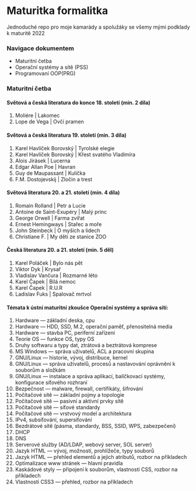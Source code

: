 # Maturitka formalitka
Jednoduché repo pro moje kamarády a spolužáky se všemy mými podklady k maturitě 2022

### Navigace dokumentem
<ul>
    <li>Maturitní četba</li>
    <li>Operační systémy a sítě (PSS)</li>
    <li>Programovaní OOP(PRG)</li>
</ul>

### Maturitní četba

#### Světová a česká literatura do konce 18. století (min. 2 díla)
<ol>
  <li>Moliére | Lakomec </li>
  <li>Lope de Vega | Ovčí pramen</li>
 </ol>

#### Světová a česká literatura 19. století (min. 3 díla)
 <ol>
 <li>Karel Havlíček Borovský | Tyrolské elegie</li>
  <li>Karel Havlíček Borovský | Křest svatého Vladimíra</li>
  <li>Alois Jirásek | Lucerna</li>
  <li>Edgar Allan Poe | Havran</li>
  <li>Guy de Maupassant | Kulička</li>
  <li>F.M. Dostojevskij | Zločin a trest</li>
  </ol>

#### Světová literatura 20. a 21. století (min. 4 díla)
  <ol>
  <li>Romain Rolland | Petr a Lucie</li>
  <li>Antoine de Saint-Exupéry | Malý princ</li>
  <li>George Orwell | Farma zvířat</li>
  <li>Ernest Hemingways | Stařec a moře</li>
  <li>John Steinbeck | O myších a lidech </li>
  <li>Christiane F. | My děti ze stanice ZOO</li>
  </ol>

#### Česká literatura 20. a 21. století (min. 5 děl)

  <ol>
  <li>Karel Poláček | Bylo nás pět</li>
  <li>Viktor Dyk | Krysař</li>
  <li>Vladislav Vančura | Rozmarné léto</li>
  <li>Karel Čapek | Bilá nemoc</li>
  <li>Karel Čapek | R.U.R</li>
  <li>Ladislav Fuks | Spalovač mrtvol</li>
  </ol>

####  Témata k ústní maturitní zkoušce Operační systémy a správa sítí:
<ol>
  <li>Hardware — základní deska, cpu</li>
  <li>Hardware — HDD, SSD, M.2, operační paměť, přenositelná media</li>
  <li>Hardware — stavba PC, periferní zařízení</li>
  <li>Teorie OS — funkce OS, typy OS</li>
  <li>Druhy softwaru a typy dat, ztrátová a beztrátová komprese</li>
  <li>MS Windows — správa uživatelů, ACL a pracovní skupina</li>
  <li>GNU/Linux — historie, vývoj, distribuce, kernel</li>
  <li>GNU/Linux — správa uživatelů, procesů a nastavování oprávnění k souborům a složkám</li>
  <li>GNU/Linux — instalace a správa aplikací, balíčkovací systémy, konfigurace síťového rozhraní</li>
  <li>Bezpečnost — malware, firewall, certifikáty, šifrování</li>
  <li>Počítačové sítě — základní pojmy a topologie</li>
  <li>Počítačové sítě — pasivní a aktivní prvky sítě</li>
  <li>Počítačové sítě — síťové standardy</li>
  <li>Počítačové sítě — vrstvový model a architektura</li>
  <li>IPv4, subsíťování, supersíťování</li>
  <li>Bezdrátové sítě (pásma, standardy, BSS, SSID, WPS, zabezpečení)</li>
  <li>DHCP</li>
  <li>DNS</li>
  <li>Serverové služby (AD/LDAP, webový server, SOL server)</li>
  <li>Jazyk HTML — vývoj, možnosti, prohlížeče, typy souborů</li>
  <li>Jazyk HTML — přehled elementů a jejich atributů, rozbor na příkladech</li>
  <li>Optimalizace www stránek — hlavní pravidla</li>
  <li>Kaskádové styly — připojení k souborům, vlastnosti CSS, rozbor na příkladech</li>
  <li>Vlastnosti CSS3 — přehled, rozbor na příkladech</li>
</ol>
